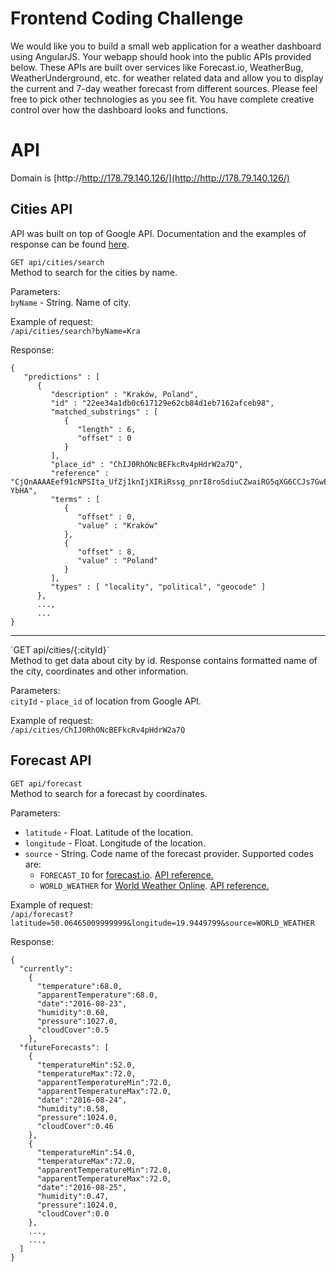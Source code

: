 # Frontend Coding Challenge
We would like you to build a small web application for a weather dashboard using AngularJS. Your webapp should hook into the public APIs provided below. These APIs are built over services like Forecast.io, WeatherBug, WeatherUnderground, etc. for weather related data and allow you to display the current and 7-day weather forecast from different sources. Please feel free to pick other technologies as you see fit. You have complete creative control over how the dashboard looks and functions.

# API
Domain is [http://http://178.79.140.126/](http://http://178.79.140.126/)
## Cities API
API was built on top of Google API. Documentation and the examples of response can be found [here](https://developers.google.com/places/web-service/autocomplete?hl=en). 

`GET api/cities/search`<br/>
Method to search for the cities by name.

Parameters:<br/>
`byName` -  String. Name of city.

Example of request:<br/>
`/api/cities/search?byName=Kra`

Response:<br/>
```
{
   "predictions" : [
      {
         "description" : "Kraków, Poland",
         "id" : "22ee34a1db0c617129e62cb84d1eb7162afceb98",
         "matched_substrings" : [
            {
               "length" : 6,
               "offset" : 0
            }
         ],
         "place_id" : "ChIJ0RhONcBEFkcRv4pHdrW2a7Q",
         "reference" : "CjQnAAAAEef91cNPSIta_UfZj1knIjXIRiRssg_pnrI8roSdiuCZwaiRG5qXG6CCJs7GwEBhEhCFDsJo9EKQ2rZXgVLmn9uyGhRE5No6a5HxbIpGJt6HBz81v-YbHA",
         "terms" : [
            {
               "offset" : 0,
               "value" : "Kraków"
            },
            {
               "offset" : 8,
               "value" : "Poland"
            }
         ],
         "types" : [ "locality", "political", "geocode" ]
      },
      ...,
      ...
}
```
<hr/>
`GET api/cities/{:cityId}`<br/>
Method to get data about city by id. Response contains formatted name of the city, coordinates and other information.  

Parameters:<br/>
`cityId` - `place_id` of location from Google API.

Example of request:<br/>
`/api/cities/ChIJ0RhONcBEFkcRv4pHdrW2a7Q`

## Forecast API
`GET api/forecast`<br/>
Method to search for a forecast by coordinates.

Parameters:
* `latitude` -  Float. Latitude of the location.
* `longitude` -  Float. Longitude of the location.
* `source` -  String. Code name of the forecast provider. Supported codes are: 
  * `FORECAST_IO` for [forecast.io](forecast.io). [API reference.](https://developer.forecast.io)
  * `WORLD_WEATHER` for [World Weather Online](http://www.worldweatheronline.com). [API reference.](http://developer.worldweatheronline.com/api/)

Example of request:<br/>
`/api/forecast?latitude=50.06465009999999&longitude=19.9449799&source=WORLD_WEATHER`

Response:<br/>
```
{
  "currently":
    {
      "temperature":68.0,
      "apparentTemperature":68.0,
      "date":"2016-08-23",
      "humidity":0.68,
      "pressure":1027.0,
      "cloudCover":0.5
    },
  "futureForecasts": [
    {
      "temperatureMin":52.0,
      "temperatureMax":72.0,
      "apparentTemperatureMin":72.0,
      "apparentTemperatureMax":72.0,
      "date":"2016-08-24",
      "humidity":0.58,
      "pressure":1024.0,
      "cloudCover":0.46
    },
    {
      "temperatureMin":54.0,
      "temperatureMax":72.0,
      "apparentTemperatureMin":72.0,
      "apparentTemperatureMax":72.0,
      "date":"2016-08-25",
      "humidity":0.47,
      "pressure":1024.0,
      "cloudCover":0.0
    },
    ...,
    ...,
  ]
}
```
